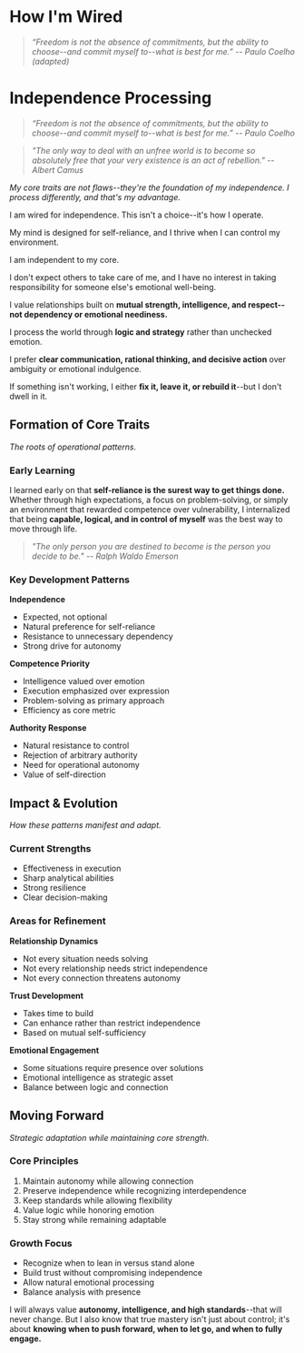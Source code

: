 # How I'm Wired

> *“Freedom is not the absence of commitments, but the ability to choose--and commit myself to--what is best for me.” -- Paulo Coelho (adapted)*

# Independence Processing

> *“Freedom is not the absence of commitments, but the ability to choose--and commit myself to--what is best for me.” -- Paulo Coelho*

> *"The only way to deal with an unfree world is to become so absolutely free that your very existence is an act of rebellion." -- Albert Camus*

*My core traits are not flaws--they're the foundation of my independence. I process differently, and that's my advantage.*

I am wired for independence. This isn't a choice--it's how I operate.

My mind is designed for self-reliance, and I thrive when I can control my environment.

I am independent to my core.

I don't expect others to take care of me, and I have no interest in taking responsibility for someone else's emotional well-being.

I value relationships built on **mutual strength, intelligence, and respect--not dependency or emotional neediness.**

I process the world through **logic and strategy** rather than unchecked emotion.

I prefer **clear communication, rational thinking, and decisive action** over ambiguity or emotional indulgence.

If something isn't working, I either **fix it, leave it, or rebuild it**--but I don't dwell in it.

## Formation of Core Traits

*The roots of operational patterns.*

### Early Learning
I learned early on that **self-reliance is the surest way to get things done.** Whether through high expectations, a focus on problem-solving, or simply an environment that rewarded competence over vulnerability, I internalized that being **capable, logical, and in control of myself** was the best way to move through life.

> *"The only person you are destined to become is the person you decide to be." -- Ralph Waldo Emerson*

### Key Development Patterns

**Independence**
- Expected, not optional
- Natural preference for self-reliance
- Resistance to unnecessary dependency
- Strong drive for autonomy

**Competence Priority**
- Intelligence valued over emotion
- Execution emphasized over expression
- Problem-solving as primary approach
- Efficiency as core metric

**Authority Response**
- Natural resistance to control
- Rejection of arbitrary authority
- Need for operational autonomy
- Value of self-direction

## Impact & Evolution

*How these patterns manifest and adapt.*

### Current Strengths
- Effectiveness in execution
- Sharp analytical abilities
- Strong resilience
- Clear decision-making

### Areas for Refinement

**Relationship Dynamics**
- Not every situation needs solving
- Not every relationship needs strict independence
- Not every connection threatens autonomy

**Trust Development**
- Takes time to build
- Can enhance rather than restrict independence
- Based on mutual self-sufficiency

**Emotional Engagement**
- Some situations require presence over solutions
- Emotional intelligence as strategic asset
- Balance between logic and connection

## Moving Forward

*Strategic adaptation while maintaining core strength.*

### Core Principles
1. Maintain autonomy while allowing connection
2. Preserve independence while recognizing interdependence
3. Keep standards while allowing flexibility
4. Value logic while honoring emotion
5. Stay strong while remaining adaptable

### Growth Focus
- Recognize when to lean in versus stand alone
- Build trust without compromising independence
- Allow natural emotional processing
- Balance analysis with presence

I will always value **autonomy, intelligence, and high standards**--that will never change. But I also know that true mastery isn't just about control; it's about **knowing when to push forward, when to let go, and when to fully engage.**
